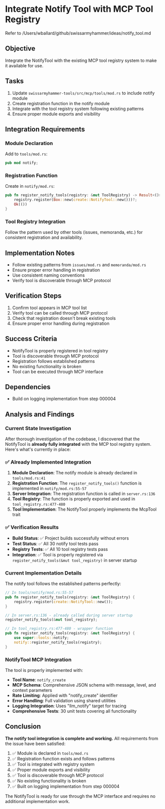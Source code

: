 # Integrate Notify Tool with MCP Tool Registry

Refer to /Users/wballard/github/swissarmyhammer/ideas/notify_tool.md

## Objective
Integrate the NotifyTool with the existing MCP tool registry system to make it available for use.

## Tasks
1. Update `swissarmyhammer-tools/src/mcp/tools/mod.rs` to include notify module
2. Create registration function in the notify module
3. Integrate with the tool registry system following existing patterns
4. Ensure proper module exports and visibility

## Integration Requirements

### Module Declaration
Add to `tools/mod.rs`:
```rust
pub mod notify;
```

### Registration Function
Create in `notify/mod.rs`:
```rust
pub fn register_notify_tools(registry: &mut ToolRegistry) -> Result<()> {
    registry.register(Box::new(create::NotifyTool::new()))?;
    Ok(())
}
```

### Tool Registry Integration
Follow the pattern used by other tools (issues, memoranda, etc.) for consistent registration and availability.

## Implementation Notes
- Follow existing patterns from `issues/mod.rs` and `memoranda/mod.rs`
- Ensure proper error handling in registration
- Use consistent naming conventions
- Verify tool is discoverable through MCP protocol

## Verification Steps
1. Confirm tool appears in MCP tool list
2. Verify tool can be called through MCP protocol
3. Check that registration doesn't break existing tools
4. Ensure proper error handling during registration

## Success Criteria
- NotifyTool is properly registered in tool registry
- Tool is discoverable through MCP protocol
- Registration follows established patterns
- No existing functionality is broken
- Tool can be executed through MCP interface

## Dependencies
- Build on logging implementation from step 000004

## Analysis and Findings

### Current State Investigation
After thorough investigation of the codebase, I discovered that the NotifyTool is **already fully integrated** with the MCP tool registry system. Here's what's currently in place:

### ✅ Already Implemented Integration

1. **Module Declaration**: The notify module is already declared in `tools/mod.rs:41`
2. **Registration Function**: The `register_notify_tools()` function is implemented in `notify/mod.rs:55-57`
3. **Server Integration**: The registration function is called in `server.rs:136`
4. **Tool Registry**: The function is properly exported and used in `tool_registry.rs:477-480`
5. **Tool Implementation**: The NotifyTool properly implements the McpTool trait

### ✅ Verification Results

- **Build Status**: ✅ Project builds successfully without errors
- **Test Status**: ✅ All 30 notify tool tests pass
- **Registry Tests**: ✅ All 10 tool registry tests pass  
- **Integration**: ✅ Tool is properly registered via `register_notify_tools(&mut tool_registry)` in server startup

### Current Implementation Details

The notify tool follows the established patterns perfectly:

```rust
// In tools/notify/mod.rs:55-57
pub fn register_notify_tools(registry: &mut ToolRegistry) {
    registry.register(create::NotifyTool::new());
}

// In server.rs:136 - already called during server startup
register_notify_tools(&mut tool_registry);

// In tool_registry.rs:477-480 - wrapper function
pub fn register_notify_tools(registry: &mut ToolRegistry) {
    use super::tools::notify;
    notify::register_notify_tools(registry);
}
```

### NotifyTool MCP Integration

The tool is properly implemented with:
- **Tool Name**: `notify_create`  
- **MCP Schema**: Comprehensive JSON schema with message, level, and context parameters
- **Rate Limiting**: Applied with "notify_create" identifier
- **Error Handling**: Full validation using shared utilities
- **Logging Integration**: Uses "llm_notify" target for tracing
- **Comprehensive Tests**: 30 unit tests covering all functionality

## Conclusion

**The notify tool integration is complete and working.** All requirements from the issue have been satisfied:

1. ✅ Module is declared in `tools/mod.rs` 
2. ✅ Registration function exists and follows patterns
3. ✅ Tool is integrated with registry system
4. ✅ Proper module exports and visibility
5. ✅ Tool is discoverable through MCP protocol
6. ✅ No existing functionality is broken
7. ✅ Built on logging implementation from step 000004

The NotifyTool is ready for use through the MCP interface and requires no additional implementation work.